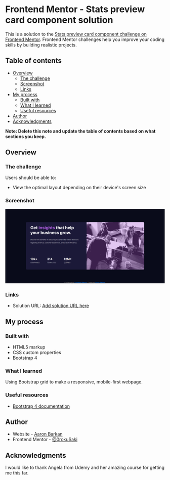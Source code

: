 # Frontend Mentor - Stats preview card component solution

This is a solution to the [Stats preview card component challenge on Frontend Mentor](https://www.frontendmentor.io/challenges/stats-preview-card-component-8JqbgoU62). Frontend Mentor challenges help you improve your coding skills by building realistic projects.

## Table of contents

- [Overview](#overview)
  - [The challenge](#the-challenge)
  - [Screenshot](#screenshot)
  - [Links](#links)
- [My process](#my-process)
  - [Built with](#built-with)
  - [What I learned](#what-i-learned)
  - [Useful resources](#useful-resources)
- [Author](#author)
- [Acknowledgments](#acknowledgments)

**Note: Delete this note and update the table of contents based on what sections you keep.**

## Overview

### The challenge

Users should be able to:

- View the optimal layout depending on their device's screen size

### Screenshot

![](./images/screenshot.png)

### Links

- Solution URL: [Add solution URL here](https://0rokusaki.github.io/stats-preview-card-component/)

## My process

### Built with

- HTML5 markup
- CSS custom properties
- Bootstrap 4

### What I learned

Using Bootstrap grid to make a responsive, mobile-first webpage.

### Useful resources

- [Bootstrap 4 documentation](https://getbootstrap.com/docs/4.0/layout/grid/)

## Author

- Website - [Aaron Barkan](https://0rokusaki.github.io/cv/)
- Frontend Mentor - [@0rokuSaki](https://www.frontendmentor.io/profile/yourusername)

## Acknowledgments

I would like to thank Angela from Udemy and her amazing course for getting me this far.
